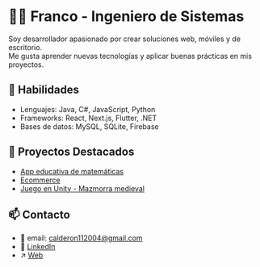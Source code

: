 # 👨‍💻 Franco - Ingeniero de Sistemas

Soy desarrollador apasionado por crear soluciones web, móviles y de escritorio.  
Me gusta aprender nuevas tecnologías y aplicar buenas prácticas en mis proyectos.

## 🚀 Habilidades
- Lenguajes: Java, C#, JavaScript, Python
- Frameworks: React, Next.js, Flutter, .NET
- Bases de datos: MySQL, SQLite, Firebase

## 📂 Proyectos Destacados
- [App educativa de matemáticas](https://github.com/tuusuario/app-matematicas)
- [Ecommerce](https://github.com/tuusuario/ecommerce)
- [Juego en Unity - Mazmorra medieval](https://github.com/tuusuario/juego-unity)

## 📫 Contacto
- 📧 email: calderon112004@gmail.com
- 💼 [LinkedIn](https://linkedin.com/in/franco-miranda-calderón-759176286)
- ↗️ [Web](https://alexrepo.netlify.app/)
